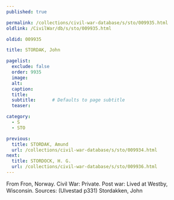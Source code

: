 ```yaml
---
published: true

permalink: /collections/civil-war-database/s/sto/009935.html
oldlink: /CivilWar/db/s/sto/009935.html

oldid: 009935

title: STORDAK, John

pagelist:
  exclude: false
  order: 9935
  image: 
  alt:
  caption:
  title:
  subtitle:      # Defaults to page subtitle
  teaser:

category: 
  - S 
  - STO

previous:
  title: STORDAK, Amund
  url: /collections/civil-war-database/s/sto/009934.html  
next:
  title: STORDOCK, H. G.
  url: /collections/civil-war-database/s/sto/009936.html   
---
```

From Fron, Norway. Civil War: Private. Post war: Lived at Westby, Wisconsin. Sources: (Ulvestad p331) &#147;Stordakken, John&#148;